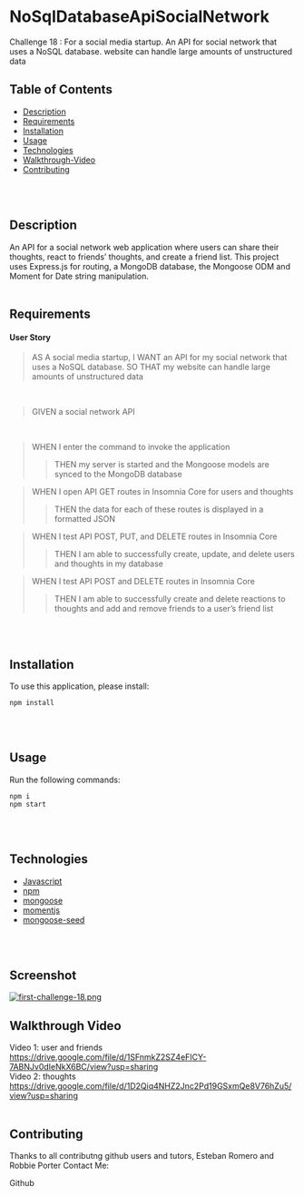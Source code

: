 # NoSqlDatabaseApiSocialNetwork
Challenge 18 : For a social media startup. An API for social network that uses a NoSQL database. website can handle large amounts of unstructured data
## Table of Contents

* [Description](#Description)
* [Requirements](#Requirements)
* [Installation](#Installation)
* [Usage](#Usage)
* [Technologies](#Technologies)
* [Walkthrough-Video](#walkthrough-video)
* [Contributing](#Contributing)
</br>
</br>

## Description
An API for a social network web application where users can share their thoughts, react to friends’ thoughts, and create a friend list. This project uses Express.js for routing, a MongoDB database, the Mongoose ODM and Moment for Date string manipulation.
<br>
<br>

## Requirements

#### User Story
>AS A social media startup, I WANT an API for my social network that uses a NoSQL database. SO THAT my website can handle large amounts of unstructured data
<br>

>GIVEN a social network API
<br>

>WHEN I enter the command to invoke the application<br>
>>THEN my server is started and the Mongoose models are synced to the MongoDB database<br>

>WHEN I open API GET routes in Insomnia Core for users and thoughts<br>
>>THEN the data for each of these routes is displayed in a formatted JSON<br>

>WHEN I test API POST, PUT, and DELETE routes in Insomnia Core<br>
>>THEN I am able to successfully create, update, and delete users and thoughts in my database<br>

>WHEN I test API POST and DELETE routes in Insomnia Core<br>
>>THEN I am able to successfully create and delete reactions to thoughts and add and remove friends to a user’s friend list<br>

<br>
<br>

## Installation
To use this application, please install: 
```
npm install
```

<br/>
<br/>

## Usage
Run the following commands:
```
npm i
npm start
```

<br/>
<br/>

## Technologies
* [Javascript](https://developer.mozilla.org/en-US/docs/Web/JavaScript)
* [npm](https://www.npmjs.com/)
* [mongoose](https://mongoosejs.com/)
* [momentjs](https://momentjs.com/)
* [mongoose-seed](https://www.npmjs.com/package/mongoose-seed)
<br/>
<br/>


## Screenshot
[![first-challenge-18.png](https://i.postimg.cc/dV5WXqpD/first-challenge-18.png)](https://postimg.cc/DSbd4K2K)
## Walkthrough Video
Video 1: user and friends https://drive.google.com/file/d/1SFnmkZ2SZ4eFICY-7ABNJv0dIeNkX6BC/view?usp=sharing
</br>
Video 2: thoughts https://drive.google.com/file/d/1D2Qiq4NHZ2Jnc2Pd19GSxmQe8V76hZu5/view?usp=sharing
</br>
</br>
## Contributing

Thanks to all contributng github users and tutors, Esteban Romero and Robbie Porter
Contact Me:

Github
